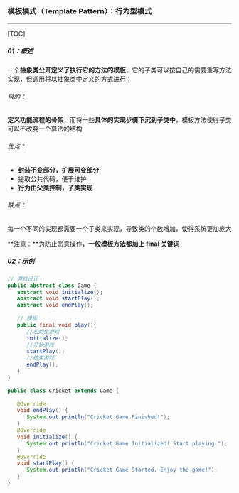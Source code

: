 ### 模板模式（Template Pattern）：行为型模式

------

[TOC]

##### 01：概述

​	一个**抽象类公开定义了执行它的方法的模板**，它的子类可以按自己的需要重写方法实现，但调用将以抽象类中定义的方式进行；

###### 目的：

​	**定义功能流程的骨架**，而将一些**具体的实现步骤下沉到子类中**，模板方法使得子类可以不改变一个算法的结构

###### 优点： 

- **封装不变部分，扩展可变部分**
- 提取公共代码，便于维护
- **行为由父类控制，子类实现**

###### 缺点：

​	每一个不同的实现都需要一个子类来实现，导致类的个数增加，使得系统更加庞大

**注意：**为防止恶意操作，**一般模板方法都加上 final 关键词**

##### 02：示例

```java
// 游戏设计
public abstract class Game {
   abstract void initialize();
   abstract void startPlay();
   abstract void endPlay();
 
   // 模板
   public final void play(){
      //初始化游戏
      initialize();
      //开始游戏
      startPlay();
      //结束游戏
      endPlay();
   }
}

public class Cricket extends Game {
 
   @Override
   void endPlay() {
      System.out.println("Cricket Game Finished!");
   }
   @Override
   void initialize() {
      System.out.println("Cricket Game Initialized! Start playing.");
   }
   @Override
   void startPlay() {
      System.out.println("Cricket Game Started. Enjoy the game!");
   }
}
```

